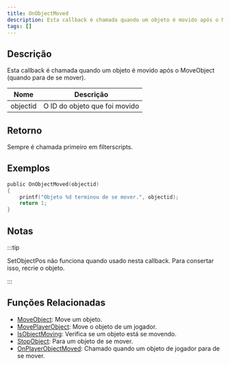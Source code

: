 ```yaml
---
title: OnObjectMoved
description: Esta callback é chamada quando um objeto é movido após o MoveObject (quando para de se mover).
tags: []
---
```


## Descrição

Esta callback é chamada quando um objeto é movido após o MoveObject (quando para de se mover).

| Nome     | Descrição                     |
| -------- | ----------------------------- |
| objectid | O ID do objeto que foi movido |

## Retorno

Sempre é chamada primeiro em filterscripts.

## Exemplos

```c
public OnObjectMoved(objectid)
{
    printf("Objeto %d terminou de se mover.", objectid);
    return 1;
}
```

## Notas

:::tip

SetObjectPos não funciona quando usado nesta callback. Para consertar isso, recrie o objeto.

:::

## Funções Relacionadas

- [MoveObject](../functions/MoveObject.md): Move um objeto.
- [MovePlayerObject](../functions/MovePlayerObject.md): Move o objeto de um jogador.
- [IsObjectMoving](../functions/IsObjectMoving.md): Verifica se um objeto está se movendo.
- [StopObject](../functions/StopObject.md): Para um objeto de se mover.
- [OnPlayerObjectMoved](OnPlayerObjectMoved.md): Chamado quando um objeto de jogador para de se mover.
